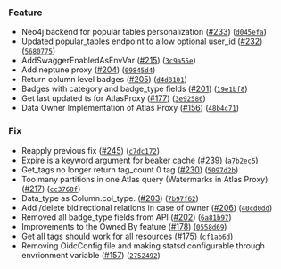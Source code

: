 ### Feature
* Neo4j backend for popular tables personalization ([#233](https://github.com/amundsen-io/amundsenmetadatalibrary/issues/233)) ([`d045efa`](https://github.com/amundsen-io/amundsenmetadatalibrary/commit/d045efabe116a5cb459441389b814571fb83232b))
* Updated popular_tables endpoint to allow optional user_id ([#232](https://github.com/amundsen-io/amundsenmetadatalibrary/issues/232)) ([`5680775`](https://github.com/amundsen-io/amundsenmetadatalibrary/commit/56807753963735eaf1556dae199e0da82b4ebb71))
* AddSwaggerEnabledAsEnvVar ([#215](https://github.com/amundsen-io/amundsenmetadatalibrary/issues/215)) ([`3c9a55e`](https://github.com/amundsen-io/amundsenmetadatalibrary/commit/3c9a55e6af4cac9b342803c34cfe81851470e7f5))
* Add neptune proxy ([#204](https://github.com/amundsen-io/amundsenmetadatalibrary/issues/204)) ([`09845d4`](https://github.com/amundsen-io/amundsenmetadatalibrary/commit/09845d479297415093033d123868196bd02d19b5))
* Return column level badges ([#205](https://github.com/amundsen-io/amundsenmetadatalibrary/issues/205)) ([`d4d8101`](https://github.com/amundsen-io/amundsenmetadatalibrary/commit/d4d81017ab2994375526fb5f4c48092fbb804150))
* Badges with category and badge_type fields ([#201](https://github.com/amundsen-io/amundsenmetadatalibrary/issues/201)) ([`19e1bf8`](https://github.com/amundsen-io/amundsenmetadatalibrary/commit/19e1bf8e5c9581ab4b6947f37b7584bac8f2ccf1))
* Get last updated ts for AtlasProxy ([#177](https://github.com/amundsen-io/amundsenmetadatalibrary/issues/177)) ([`3e92586`](https://github.com/amundsen-io/amundsenmetadatalibrary/commit/3e9258675ea46beb4192638b4bbebcb20c30cb77))
* Data Owner Implementation of Atlas Proxy ([#156](https://github.com/amundsen-io/amundsenmetadatalibrary/issues/156)) ([`48b4c71`](https://github.com/amundsen-io/amundsenmetadatalibrary/commit/48b4c71054f7b34bca8a8f148e8b7499dfb986fc))

### Fix
* Reapply previous fix ([#245](https://github.com/amundsen-io/amundsenmetadatalibrary/issues/245)) ([`c7dc172`](https://github.com/amundsen-io/amundsenmetadatalibrary/commit/c7dc172b2b8c3b8ff4d7f145e5564474a3cb8dd8))
* Expire is a keyword argument for beaker cache ([#239](https://github.com/amundsen-io/amundsenmetadatalibrary/issues/239)) ([`a7b2ec5`](https://github.com/amundsen-io/amundsenmetadatalibrary/commit/a7b2ec543470157361767e705f945beed4b32bac))
* Get_tags no longer return tag_count 0 tag ([#230](https://github.com/amundsen-io/amundsenmetadatalibrary/issues/230)) ([`5097d2b`](https://github.com/amundsen-io/amundsenmetadatalibrary/commit/5097d2baba2fe8894c15e9627e1ca7bacc3807fb))
* Too many partitions in one Atlas query (Watermarks in Atlas Proxy) ([#217](https://github.com/amundsen-io/amundsenmetadatalibrary/issues/217)) ([`cc3768f`](https://github.com/amundsen-io/amundsenmetadatalibrary/commit/cc3768fb3ae055f0f84958ee5c08560e9c63ffc4))
* Data_type as Column.col_type. ([#203](https://github.com/amundsen-io/amundsenmetadatalibrary/issues/203)) ([`7b97f62`](https://github.com/amundsen-io/amundsenmetadatalibrary/commit/7b97f62cc2ef0279d3b292991a952e7b103dfc92))
* Add /delete bidirectional relations in case of owner ([#206](https://github.com/amundsen-io/amundsenmetadatalibrary/issues/206)) ([`40cd0dd`](https://github.com/amundsen-io/amundsenmetadatalibrary/commit/40cd0dd4de7c52ae9f58ecec71309f82553098a0))
* Removed all badge_type fields from API ([#202](https://github.com/amundsen-io/amundsenmetadatalibrary/issues/202)) ([`6a81b97`](https://github.com/amundsen-io/amundsenmetadatalibrary/commit/6a81b974f2715429748f86bdb3459b1c91dfedfb))
* Improvements to the Owned By feature ([#178](https://github.com/amundsen-io/amundsenmetadatalibrary/issues/178)) ([`0558d69`](https://github.com/amundsen-io/amundsenmetadatalibrary/commit/0558d69f619a5f9426e5839cadc06cea13366706))
* Get all tags should work for all resources ([#175](https://github.com/amundsen-io/amundsenmetadatalibrary/issues/175)) ([`cf1ab6d`](https://github.com/amundsen-io/amundsenmetadatalibrary/commit/cf1ab6d179c70c0f43156cc499332c465226cb45))
* Removing OidcConfig file and making statsd configurable through envrionment variable ([#157](https://github.com/amundsen-io/amundsenmetadatalibrary/issues/157)) ([`2752492`](https://github.com/amundsen-io/amundsenmetadatalibrary/commit/2752492e71d6f5e134cdf55c4b55e67254409a88))
